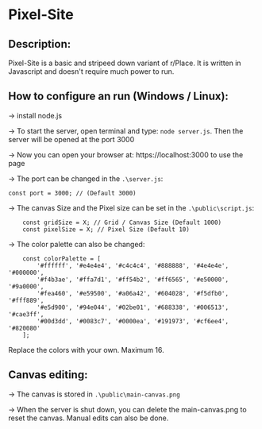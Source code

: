 Pixel-Site
============

Description:
-----------
Pixel-Site is a basic and stripeed down variant of r/Place.
It is written in Javascript and doesn't require much power to run.

How to configure an run  (Windows / Linux):
------------------------
-> install node.js

-> To start the server, open terminal and type: ```node server.js```. Then the server will be opened at the port 3000

-> Now you can open your browser at: https://localhost:3000 to use the page

-> The port can be changed in the ```.\server.js```:

```
const port = 3000; // (Default 3000)
```

-> The canvas Size and the Pixel size can be set in the ```.\public\script.js```:
```
    const gridSize = X; // Grid / Canvas Size (Default 1000)
    const pixelSize = X; // Pixel Size (Default 10)
```

-> The color palette can also be changed:
```
    const colorPalette = [
        '#ffffff', '#e4e4e4', '#c4c4c4', '#888888', '#4e4e4e', '#000000',
        '#f4b3ae', '#ffa7d1', '#ff54b2', '#ff6565', '#e50000', '#9a0000',
        '#fea460', '#e59500', '#a06a42', '#604028', '#f5dfb0', '#fff889',
        '#e5d900', '#94e044', '#02be01', '#688338', '#006513', '#cae3ff',
        '#00d3dd', '#0083c7', '#0000ea', '#191973', '#cf6ee4', '#820080'
    ];
```
Replace the colors with your own. Maximum 16.

Canvas editing:
---------------

-> The canvas is stored in ```.\public\main-canvas.png```

-> When the server is shut down, you can delete the main-canvas.png to reset the canvas. Manual edits can also be done.
